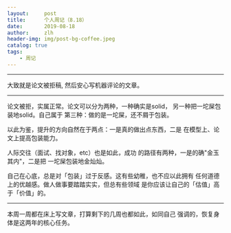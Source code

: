 ```yaml
---
layout:     post
title:      个人周记（8.18）
date:       2019-08-18
author:     zlh
header-img: img/post-bg-coffee.jpeg
catalog: true
tags:
    - 周记
---
```


---
大致就是论文被拒稿, 然后安心写机器评论的文章。

---

论文被拒，实属正常。论文可以分为两种，一种确实是solid，
另一种把一坨屎包装地solid。自己属于
第三种：做的是一坨屎，还不屑于包装。

以此为鉴，提升的方向自然在于两点：一是真的做出点东西，二是
在模型上、论文上提高包装能力。

人际交往（面试、找对象，etc）也是如此，成功
的路径有两种，一是的确"金玉其内"，二是把
一坨屎包装地金灿灿。

自己在心底，总是对「包装」过于反感。这有些幼稚，也不应以此拥有
任何道德上的优越感。做人做事要踏踏实实，但总有些领域
是你应该让自己的「估值」高于「价值」的。

---

本周一周都在床上写文章，打算剩下的几周也都如此，如同自己
强调的，恢复身体是这两年的核心任务。

